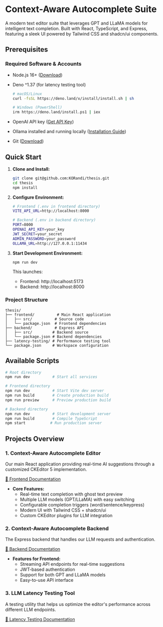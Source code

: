 # Context-Aware Autocomplete Suite

A modern text editor suite that leverages GPT and LLaMA models for intelligent text completion. Built with React, TypeScript, and Express, featuring a sleek UI powered by Tailwind CSS and shadcn/ui components.

## Prerequisites

### Required Software & Accounts

- Node.js 16+ ([Download](https://nodejs.org/))
- Deno ^1.37 (for latency testing tool)

  ```bash
  # macOS/Linux
  curl -fsSL https://deno.land/x/install/install.sh | sh

  # Windows (PowerShell)
  irm https://deno.land/install.ps1 | iex
  ```

- OpenAI API key ([Get API Key](https://platform.openai.com/api-keys))
- Ollama installed and running locally ([Installation Guide](https://ollama.ai/download))
- Git ([Download](https://git-scm.com/downloads))

## Quick Start

1. **Clone and Install:**

   ```bash
   git clone git@github.com:KORandi/thesis.git
   cd thesis
   npm install
   ```

2. **Configure Environment:**

   ```bash
   # Frontend (.env in frontend directory)
   VITE_API_URL=http://localhost:8000

   # Backend (.env in backend directory)
   PORT=8000
   OPENAI_API_KEY=your_key
   JWT_SECRET=your_secret
   ADMIN_PASSWORD=your_password
   OLLAMA_URL=http://127.0.0.1:11434
   ```

3. **Start Development Environment:**
   ```bash
   npm run dev
   ```
   This launches:
   - Frontend: http://localhost:5173
   - Backend: http://localhost:8000

### Project Structure

```
thesis/
├── frontend/          # Main React application
│   ├── src/          # Source code
│   └── package.json  # Frontend dependencies
├── backend/          # Express API
│   ├── src/         # Backend source
│   └── package.json # Backend dependencies
├── latency-testing/ # Performance testing tool
└── package.json     # Workspace configuration
```

## Available Scripts

```bash
# Root directory
npm run dev          # Start all services

# Frontend directory
npm run dev          # Start Vite dev server
npm run build        # Create production build
npm run preview      # Preview production build

# Backend directory
npm run dev          # Start development server
npm run build        # Compile TypeScript
npm start           # Run production server
```

## Projects Overview

### 1. Context-Aware Autocomplete Editor

Our main React application providing real-time AI suggestions through a customized CKEditor 5 implementation.

[📖 Frontend Documentation](./frontend/README.md)

- **Core Features:**
  - Real-time text completion with ghost text preview
  - Multiple LLM models (GPT/LLaMA) with easy switching
  - Configurable completion triggers (word/sentence/keypress)
  - Modern UI with Tailwind CSS + shadcn/ui
  - Custom CKEditor plugins for LLM integration

### 2. Context-Aware Autocomplete Backend

The Express backend that handles our LLM requests and authentication.

[📖 Backend Documentation](./backend/README.md)

- **Features for Frontend:**
  - Streaming API endpoints for real-time suggestions
  - JWT-based authentication
  - Support for both GPT and LLaMA models
  - Easy-to-use API interface

### 3. LLM Latency Testing Tool

A testing utility that helps us optimize the editor's performance across different LLM endpoints.

[📖 Latency Testing Documentation](./tests/README.md)
